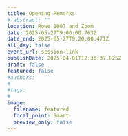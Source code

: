 ```yaml
---
title: Opening Remarks
# abstract: ""
location: Rowe 1007 and Zoom
date: 2025-05-27T9:00:00.763Z
date_end: 2025-05-27T9:20:00.471Z
all_day: false
event_url: session-link
publishDate: 2025-04-01T12:36:37.825Z
draft: false
featured: false
#authors:
#
#tags:
#
image:
  filename: featured
  focal_point: Smart
  preview_only: false
---
```

